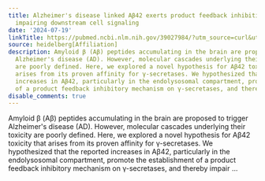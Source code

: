 ```yaml
---
title: Alzheimer's disease linked Aβ42 exerts product feedback inhibition on γ-secretase
  impairing downstream cell signaling
date: '2024-07-19'
linkTitle: https://pubmed.ncbi.nlm.nih.gov/39027984/?utm_source=curl&utm_medium=rss&utm_campaign=pubmed-2&utm_content=1FakS-2QOkCT8HsMOQP1bCRQ4YzyumYOmxmF0moLsQ3dFB1E9V&fc=20220326224207&ff=20240719181339&v=2.18.0.post9+e462414
source: heidelberg[Affiliation]
description: Amyloid β (Aβ) peptides accumulating in the brain are proposed to trigger
  Alzheimer's disease (AD). However, molecular cascades underlying their toxicity
  are poorly defined. Here, we explored a novel hypothesis for Aβ42 toxicity that
  arises from its proven affinity for γ-secretases. We hypothesized that the reported
  increases in Aβ42, particularly in the endolysosomal compartment, promote the establishment
  of a product feedback inhibitory mechanism on γ-secretases, and thereby impair ...
disable_comments: true
---
```

Amyloid β (Aβ) peptides accumulating in the brain are proposed to trigger Alzheimer's disease (AD). However, molecular cascades underlying their toxicity are poorly defined. Here, we explored a novel hypothesis for Aβ42 toxicity that arises from its proven affinity for γ-secretases. We hypothesized that the reported increases in Aβ42, particularly in the endolysosomal compartment, promote the establishment of a product feedback inhibitory mechanism on γ-secretases, and thereby impair ...